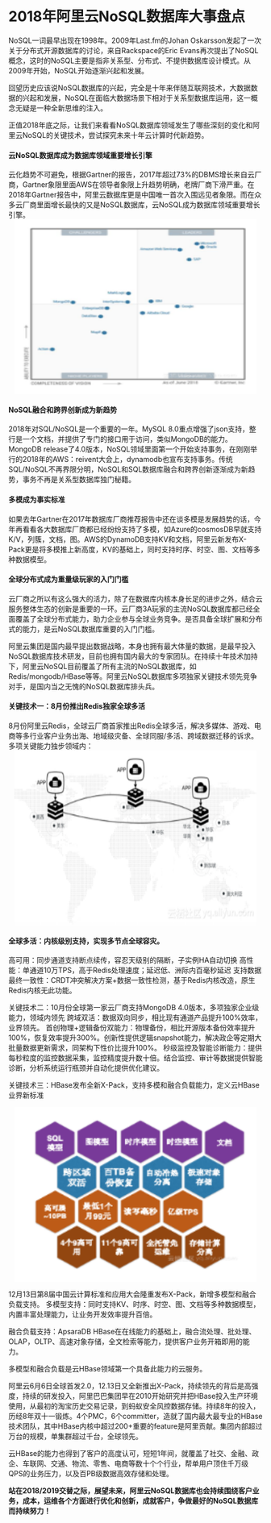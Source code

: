 # 2018年阿里云NoSQL数据库大事盘点
NoSQL一词最早出现在1998年。2009年Last.fm的Johan Oskarsson发起了一次关于分布式开源数据库的讨论，来自Rackspace的Eric Evans再次提出了NoSQL概念，这时的NoSQL主要是指非关系型、分布式、不提供数据库设计模式。从2009年开始，NoSQL开始逐渐兴起和发展。

回望历史应该说NoSQL数据库的兴起，完全是十年来伴随互联网技术，大数据数据的兴起和发展，NoSQL在面临大数据场景下相对于关系型数据库运用，这一概念无疑是一种全新思维的注入。

正值2018年底之际，让我们来看看NoSQL数据库领域发生了哪些深刻的变化和阿里云NoSQL的关键技术，尝试探究未来十年云计算时代新趋势。

<h4>云NoSQL数据库成为数据库领域重要增长引擎</h4>
云化趋势不可避免，根据Gartner的报告，2017年超过73%的DBMS增长来自云厂商，Gartner象限里面AWS在领导者象限上升趋势明确，老牌厂商下滑严重。在2018年Gartner报告中，阿里云数据库更是中国唯一首次入围远见者象限。而在众多云厂商里面增长最快的又是NoSQL数据库，云NoSQL成为数据库领域重要增长引擎。

<div style="text-align:center" align="center">
<img src="/Alibaba Cloud ApsaraDB/images/NoSQL数据库1.png" width="480" height="347"  align="center" />
</div>

<h4>NoSQL融合和跨界创新成为新趋势</h4>
2018年对SQL/NoSQL是一个重要的一年。MySQL 8.0重点增强了json支持，整行是一个文档，并提供了专门的接口用于访问，类似MongoDB的能力。MongoDB release了4.0版本，NoSQL领域里面第一个开始支持事务，在刚刚举行的2018年的AWS：reivent大会上，dynamodb也宣布支持事务。传统SQL/NoSQL不再界限分明，NoSQL和SQL数据库融合和跨界创新逐渐成为新趋势，事务不再是关系型数据库独门秘籍。

<h4>多模成为事实标准</h4>
如果去年Gartner在2017年数据库厂商推荐报告中还在谈多模是发展趋势的话，今年再看看各大数据库厂商都已经纷纷支持了多模，如Azure的cosmosDB早就支持K/V，列簇，文档，图。AWS的DynamoDB支持KV和文档，阿里云新发布X-Pack更是将多模推上新高度，KV的基础上，同时支持时序、时空、图、文档等多种数据模型。

<h4>全球分布式成为重量级玩家的入门门槛</h4>
云厂商之所以有这么强大的活力，除了在数据库内核本身长足的进步之外，结合云服务整体生态的创新是重要的一环。云厂商3A玩家的主流NoSQL数据库都已经全面覆盖了全球分布式能力，助力企业参与全球业务竞争。是否具备全球扩展和分布式的能力，是云NoSQL数据库重要的入门门槛。

阿里云集团是国内最早提出数据战略，本身也拥有最大体量的数据，是最早投入NoSQL数据库技术研发，目前也拥有国内最大的专家团队。在持续十年技术加持下，阿里云NoSQL目前覆盖了所有主流的NoSQL数据库，如Redis/mongodb/HBase等等。阿里云NoSQL数据库多项独家关键技术领先竞争对手，是国内当之无愧的NoSQL数据库排头兵。

<h4>关键技术一：8月份推出Redis独家全球多活</h4>
8月份阿里云Redis，全球云厂商首家推出Redis全球多活，解决多媒体、游戏、电商等多行业客户业务出海、地域级灾备、全球同服/多活、跨域数据迁移的诉求。多项关键能力独步领域内：

<div style="text-align:center" align="center">
<img src="/Alibaba Cloud ApsaraDB/images/NoSQL数据库2.png" width="480" height="347"  align="center" />
</div>

<h4>全球多活：内核级别支持，实现多节点全球容灾。</h4>
高可用：同步通道支持断点续传，容忍天级别的隔断，子实例HA自动切换
高性能：单通道10万TPS，高于Redis处理速度；延迟低、洲际内百毫秒延迟
支持数据最终一致性：CRDT冲突解决方案+数据一致性检测，基于Redis内核改造，原生Redis内核无此功能。

关键技术二：10月份全球第一家云厂商支持MongoDB 4.0版本，多项独家企业级能力，领域内领先
跨域双活：数据双向同步，相比现有通道产品提升100%效率，业界领先。
首创物理+逻辑备份双能力：物理备份，相比开源版本备份效率提升100%，恢复效率提升300%。创新性提供逻辑snapshot能力，解决政企等定期大批量数据更新需求，同架构下性价比提升100%。
秒级监控及智能诊断能力：提供每秒粒度的监控数据采集，监控精度提升数十倍。结合监控、审计等数据提供智能诊断，分析系统运行瓶颈并自动化提供优化建议。

关键技术三：HBase发布全新X-Pack，支持多模和融合负载能力，定义云HBase业界新标准
<div style="text-align:center" align="center">
<img src="/Alibaba Cloud ApsaraDB/images/NoSQL数据库3.png" width="480" height="347"  align="center" />
</div>

12月13日第8届中国云计算标准和应用大会隆重发布X-Pack，新增多模型和融合负载支持。
多模型支持：同时支持KV、时序、时空、图、文档等多种数据模型，内置丰富处理能力，让业务开发效率提升百倍。

融合负载支持：ApsaraDB HBase在在线能力的基础上，融合流处理、批处理、OLAP，OLTP、高速对象存储，全文检索等能力，提供客户业务开箱即用的能力。

多模型和融合负载是云HBase领域第一个具备此能力的云服务。

阿里云6月6日全球首发2.0，12.13日又全新推出X-Pack，持续领先的背后是高强度，持续的研发投入，阿里巴巴集团早在2010开始研究并把HBase投入生产环境使用，从最初的淘宝历史交易记录，到蚂蚁安全风控数据存储。持续8年的投入，历经8年双十一锻炼。4个PMC，6个committer，造就了国内最大最专业的HBase技术团队，其中HBase内核中超过200+重要的feature是阿里贡献。集团内部超过万台的规模，单集群超过千台，全球领先。

云HBase的能力也得到了客户的高度认可，短短1年间，就覆盖了社交、金融、政企、车联网、交通、物流、零售、电商等数十个个行业，帮单用户顶住千万级QPS的业务压力，以及百PB级数据高效存储和处理。

<b>站在2018/2019交替之际，展望未来，阿里云NoSQL数据库也会持续围绕客户业务，成本，运维各个方面进行优化和创新，成就客户，争做最好的NoSQL数据库而持续努力！</b>
